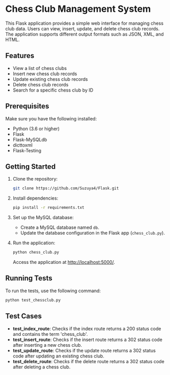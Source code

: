 
# Chess Club Management System

This Flask application provides a simple web interface for managing chess club data. Users can view, insert, update, and delete chess club records. The application supports different output formats such as JSON, XML, and HTML.

## Features

- View a list of chess clubs
- Insert new chess club records
- Update existing chess club records
- Delete chess club records
- Search for a specific chess club by ID

## Prerequisites

Make sure you have the following installed:

- Python (3.6 or higher)
- Flask
- Flask-MySQLdb
- dicttoxml
- Flask-Testing

## Getting Started

1. Clone the repository:

   ```bash
   git clone https://github.com/Suzuya4/Flask.git
   ```

2. Install dependencies:

   ```bash
   pip install -r requirements.txt
   ```

3. Set up the MySQL database:

   - Create a MySQL database named `db`.
   - Update the database configuration in the Flask app (`chess_club.py`).

4. Run the application:

   ```bash
   python chess_club.py
   ```

   Access the application at [http://localhost:5000/](http://localhost:5000/).

## Running Tests

To run the tests, use the following command:

```bash
python test_chessclub.py
```

## Test Cases

- **test_index_route**: Checks if the index route returns a 200 status code and contains the term 'chess_club'.
- **test_insert_route**: Checks if the insert route returns a 302 status code after inserting a new chess club.
- **test_update_route**: Checks if the update route returns a 302 status code after updating an existing chess club.
- **test_delete_route**: Checks if the delete route returns a 302 status code after deleting a chess club.

